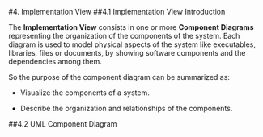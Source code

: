 #4. Implementation View
##4.1 Implementation View Introduction

The **Implementation View** consists  in one or more **Component Diagrams** representing the organization of the components of the system. Each diagram is used to model physical aspects of the system like executables, libraries, files or documents, by showing software components and the dependencies among them. 


So the purpose of the component diagram can be summarized as:

* Visualize the components of a system.

* Describe the organization and relationships of the components.

##4.2 UML Component Diagram
